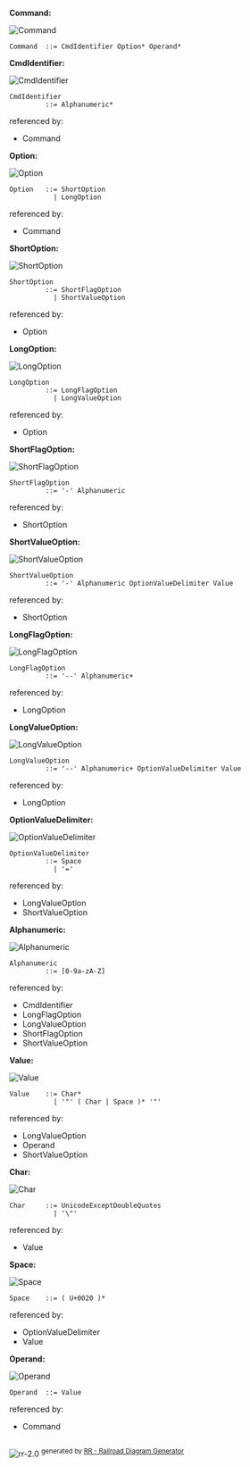 **Command:**

![Command](diagram/Command.svg)

```
Command  ::= CmdIdentifier Option* Operand*
```

**CmdIdentifier:**

![CmdIdentifier](diagram/CmdIdentifier.svg)

```
CmdIdentifier
         ::= Alphanumeric*
```

referenced by:

- Command

**Option:**

![Option](diagram/Option.svg)

```
Option   ::= ShortOption
           | LongOption
```

referenced by:

- Command

**ShortOption:**

![ShortOption](diagram/ShortOption.svg)

```
ShortOption
         ::= ShortFlagOption
           | ShortValueOption
```

referenced by:

- Option

**LongOption:**

![LongOption](diagram/LongOption.svg)

```
LongOption
         ::= LongFlagOption
           | LongValueOption
```

referenced by:

- Option

**ShortFlagOption:**

![ShortFlagOption](diagram/ShortFlagOption.svg)

```
ShortFlagOption
         ::= '-' Alphanumeric
```

referenced by:

- ShortOption

**ShortValueOption:**

![ShortValueOption](diagram/ShortValueOption.svg)

```
ShortValueOption
         ::= '-' Alphanumeric OptionValueDelimiter Value
```

referenced by:

- ShortOption

**LongFlagOption:**

![LongFlagOption](diagram/LongFlagOption.svg)

```
LongFlagOption
         ::= '--' Alphanumeric+
```

referenced by:

- LongOption

**LongValueOption:**

![LongValueOption](diagram/LongValueOption.svg)

```
LongValueOption
         ::= '--' Alphanumeric+ OptionValueDelimiter Value
```

referenced by:

- LongOption

**OptionValueDelimiter:**

![OptionValueDelimiter](diagram/OptionValueDelimiter.svg)

```
OptionValueDelimiter
         ::= Space
           | '='
```

referenced by:

- LongValueOption
- ShortValueOption

**Alphanumeric:**

![Alphanumeric](diagram/Alphanumeric.svg)

```
Alphanumeric
         ::= [0-9a-zA-Z]
```

referenced by:

- CmdIdentifier
- LongFlagOption
- LongValueOption
- ShortFlagOption
- ShortValueOption

**Value:**

![Value](diagram/Value.svg)

```
Value    ::= Char*
           | '"' ( Char | Space )* '"'
```

referenced by:

- LongValueOption
- Operand
- ShortValueOption

**Char:**

![Char](diagram/Char.svg)

```
Char     ::= UnicodeExceptDoubleQuotes
           | '\"'
```

referenced by:

- Value

**Space:**

![Space](diagram/Space.svg)

```
Space    ::= ( U+0020 )*
```

referenced by:

- OptionValueDelimiter
- Value

**Operand:**

![Operand](diagram/Operand.svg)

```
Operand  ::= Value
```

referenced by:

- Command

##

![rr-2.0](diagram/rr-2.0.svg) <sup>generated by [RR - Railroad Diagram Generator][rr]</sup>

[rr]: http://bottlecaps.de/rr/ui
